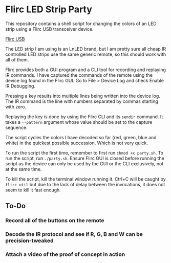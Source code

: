 # Flirc LED Strip Party

This repository contains a shell script for changing the colors of an LED strip
using a Flirc USB transceiver device.

[Flirc USB](https://flirc.tv/more/flirc-usb)

The LED strip I am using is an LnLED brand, but I am pretty sure all cheap IR
controlled LED strips use the same generic remote, so this should work with all
of them.

Flirc provides both a GUI program and a CLI tool for recording and replaying IR
commands. I have captured the commands of the remote using the device log found
in the Flirc GUI. Go to File > Device Log and check Enable IR Debugging.

Pressing a key results into multiple lines being written into the device log.
The IR command is the line with numbers separated by commas starting with zero.

Replaying the key is done by using the Flirc CLI and its `sendir` command. It
takes a `--pattern` argument whose value should be set to the capture sequence.

The script cycles the colors I have decoded so far (red, green, blue and white)
in the quickest possible succession. Which is not very quick.

To run the script the first time, remember to first run `chmod +x party.sh`. To
run the script, run `./party.sh`. Ensure Flirc GUI is closed before running the
script as the device can only be used by the GUI or the CLI exclusively, not at
the same time.

To kill the script, kill the terminal window running it. Ctrl+C will be caught
by `flirc_util` but due to the lack of delay between the invocations, it does
not seem to kill it fast enough.

## To-Do

### Record all of the buttons on the remote

### Decode the IR protocol and see if R, G, B and W can be precision-tweaked

### Attach a video of the proof of concept in action
